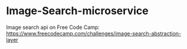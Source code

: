 # Image-Search-microservice
Image search api on Free Code Camp: https://www.freecodecamp.com/challenges/image-search-abstraction-layer
